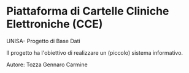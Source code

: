 # Piattaforma di Cartelle Cliniche Elettroniche (CCE)

UNISA- Progetto di Base Dati

Il progetto ha l'obiettivo di realizzare un (piccolo) sistema informativo. 

Autore: Tozza Gennaro Carmine
